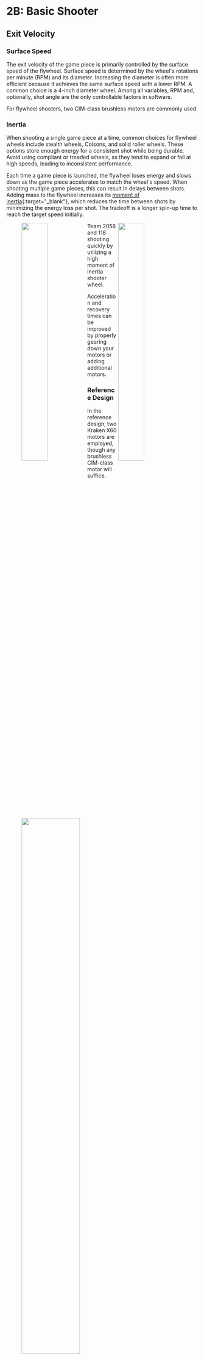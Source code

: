 # 2B: Basic Shooter

## Exit Velocity

### Surface Speed

The exit velocity of the game piece is primarily controlled by the surface speed of the flywheel. Surface speed is determined by the wheel's rotations per minute (RPM) and its diameter. Increasing the diameter is often more efficient because it achieves the same surface speed with a lower RPM. A common choice is a 4-inch diameter wheel. Among all variables, RPM and, optionally, shot angle are the only controllable factors in software.

For flywheel shooters, two CIM-class brushless motors are commonly used. 

### Inertia

When shooting a single game piece at a time, common choices for flywheel wheels include stealth wheels, Colsons, and solid roller wheels. These options store enough energy for a consistent shot while being durable. Avoid using compliant or treaded wheels, as they tend to expand or fail at high speeds, leading to inconsistent performance.

Each time a game piece is launched, the flywheel loses energy and slows down as the game piece accelerates to match the wheel's speed. When shooting multiple game pieces, this can result in delays between shots. Adding mass to the flywheel increases its [moment of inertia](https://en.wikipedia.org/wiki/Moment_of_inertia "MOI Wikipedia Page"){:target="_blank"}, which reduces the time between shots by minimizing the energy loss per shot. The tradeoff is a longer spin-up time to reach the target speed initially.

<figure>
<img align="left" src="\img\learning-course\stage2-shooter\2056.gif" width="40%"><img align="right" src="\img\learning-course\stage2-shooter\118.gif" width="40%">
<figcaption> Team 2056 and 118 shooting quickly by utilizing a high moment of inertia shooter wheel. </figcaption>
</figure>

Acceleration and recovery times can be improved by properly gearing down your motors or adding additional motors.

### Reference Design

In the reference design, two Kraken X60 motors are employed, though any brushless CIM-class motor will suffice. 

<figure>
<img src="/img/learning-course/stage2-shooter/motorsAndFlywheels.webp" width="60%">
<figcaption>Two Krakens driving the shooter wheels, flywheels, and a belt transferring power to the hood wheels.
</figure>


### Flywheel Calculator

A useful tool for determining the optimal gear ratio is the [ReCalc Flywheel Calculator](https://www.reca.lc/flywheel "ReCalc Flywheel Calculator"){:target="_blank"}. This tool calculates spin-up time, recovery time, and estimated projectile speed based on input parameters. You can adjust the target shooter RPM, gear ratio, and flywheel mass to optimize performance, while ensuring the projectile speed remains above 12 m/s for this game. For this shooter design, [the calculations](https://www.reca.lc/flywheel?currentLimit=%7B%22s%22%3A40%2C%22u%22%3A%22A%22%7D&efficiency=90&flywheelMomentOfInertia=%7B%22s%22%3A24.688%2C%22u%22%3A%22in2%2Albs%22%7D&flywheelRadius=%7B%22s%22%3A4%2C%22u%22%3A%22in%22%7D&flywheelRatio=%7B%22magnitude%22%3A1%2C%22ratioType%22%3A%22Reduction%22%7D&flywheelWeight=%7B%22s%22%3A3.086%2C%22u%22%3A%22lbs%22%7D&motor=%7B%22quantity%22%3A2%2C%22name%22%3A%22Kraken%20X60%2A%22%7D&motorRatio=%7B%22magnitude%22%3A1.33333%2C%22ratioType%22%3A%22Reduction%22%7D&projectileRadius=%7B%22s%22%3A2%2C%22u%22%3A%22in%22%7D&projectileWeight=%7B%22s%22%3A5%2C%22u%22%3A%22oz%22%7D&shooterMomentOfInertia=%7B%22s%22%3A16.056%2C%22u%22%3A%22in2%2Albs%22%7D&shooterRadius=%7B%22s%22%3A4%2C%22u%22%3A%22in%22%7D&shooterTargetSpeed=%7B%22s%22%3A3000%2C%22u%22%3A%22rpm%22%7D&shooterWeight=%7B%22s%22%3A2.007%2C%22u%22%3A%22lbs%22%7D&useCustomFlywheelMoi=0&useCustomShooterMoi=0 "ReCalc Calculations for Example ShooteR"){:target="_blank"} were performed with ReCalc, leading to the selection of a 4:3 reduction for the 4-inch shooter wheels and two 4-inch brass flywheels.

!!! Note
    Reductions or upductions should be done with belts due to their high efficiency and low maintenance. Use pulleys larger than 24 teeth on the flywheel and ensure high tooth engagement to maximize energy transfer and prevent belt skipping.

